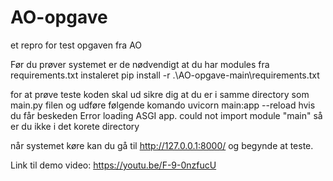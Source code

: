 # AO-opgave
et repro for test opgaven fra AO 

Før du prøver systemet er de nødvendigt at du har modules fra requirements.txt instaleret 
pip install -r .\AO-opgave-main\requirements.txt

for at prøve teste koden skal ud sikre dig at du er i samme directory som main.py filen og udføre følgende komando 
uvicorn main:app --reload
hvis du får beskeden Error loading ASGI app. could not import module "main" så er du ikke i det korete directory

når systemet køre kan du gå til http://127.0.0.1:8000/ og begynde at teste. 

Link til demo video: https://youtu.be/F-9-0nzfucU
